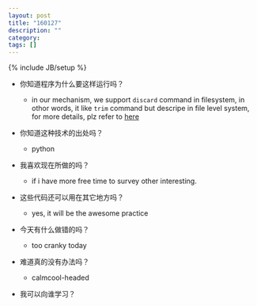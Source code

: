 ```yaml
---
layout: post
title: "160127"
description: ""
category: 
tags: []
---
```

{% include JB/setup %}

* 你知道程序为什么要这样运行吗？
  * in our mechanism, we support `discard` command in filesystem, in othor words, it like `trim` command but descripe in file level system, for more details, plz refer to [here](https://patrick-nagel.net/blog/archives/337)

* 你知道这种技术的出处吗？
  * python

* 我喜欢现在所做的吗？
  * if i have more free time to survey other interesting.

* 这些代码还可以用在其它地方吗？
  * yes, it will be the awesome practice

* 今天有什么做错的吗？
  * too cranky today

* 难道真的没有办法吗？
  * calmcool-headed 

* 我可以向谁学习？
 
